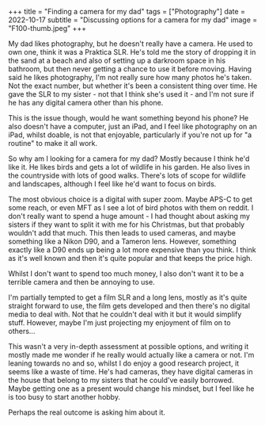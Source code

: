 +++
title =  "Finding a camera for my dad"
tags =  ["Photography"]
date =  2022-10-17
subtitle =  "Discussing options for a camera for my dad"
image = "F100-thumb.jpeg"
+++

My dad likes photography, but he doesn't really have a camera. He used to own one, think it was a Praktica SLR. He's told me the story of dropping it in the sand at a beach and also of setting up a darkroom space in his bathroom, but then never getting a chance to use it before moving. Having said he likes photography, I'm not really sure how many photos he's taken. Not the exact number, but whether it's been a consistent thing over time. He gave the SLR to my sister - not that I think she's used it - and I'm not sure if he has any digital camera other than his phone.

This is the issue though, would he want something beyond his phone? He also doesn't have a computer, just an iPad, and I feel like photography on an iPad, whilst doable, is not that enjoyable, particularly if you're not up for "a routine" to make it all work.

So why am I looking for a camera for my dad? Mostly because I think he'd like it. He likes birds and gets a lot of wildlife in his garden. He also lives in the countryside with lots of good walks. There's lots of scope for wildlife and landscapes, although I feel like he'd want to focus on birds.

The most obvious choice is a digital with super zoom. Maybe APS-C to get some reach, or even MFT as I see a lot of bird photos with them on reddit. I don't really want to spend a huge amount - I had thought about asking my sisters if they want to split it with me for his Christmas, but that probably wouldn't add that much. This then leads to used cameras, and maybe something like a Nikon D90, and a Tameron lens. However, something exactly like a D90 ends up being a lot more expensive than you think. I think as it's well known and then it's quite popular and that keeps the price high.

Whilst I don't want to spend too much money, I also don't want it to be a terrible camera and then be annoying to use.

I'm partially tempted to get a film SLR and a long lens, mostly as it's quite straight forward to use, the film gets developed and then there's no digital media to deal with. Not that he couldn't deal with it but it would simplify stuff. However, maybe I'm just projecting my enjoyment of film on to others...

This wasn't a very in-depth assessment at possible options, and writing it mostly made me wonder if he really would actually like a camera or not. I'm leaning towards no and so, whilst I do enjoy a good research project, it seems like a waste of time. He's had cameras, they have digital cameras in the house that belong to my sisters that he could've easily borrowed. Maybe getting one as a present would change his mindset, but I feel like he is too busy to start another hobby.

Perhaps the real outcome is asking him about it.
